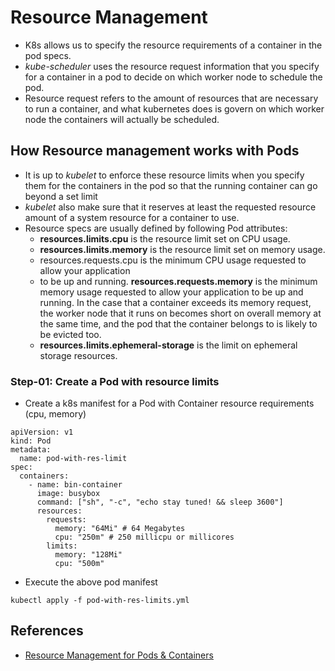 # Resource Management

- K8s allows us to specify the resource requirements of a container in the pod specs.
- _kube-scheduler_ uses the resource request information that you specify for a container in a pod to decide on which worker node to schedule the pod.
- Resource request refers to the amount of resources that are necessary to run a container, and what kubernetes does is govern on which worker node the containers will actually be scheduled.

## How Resource management works with Pods

- It is up to _kubelet_ to enforce these resource limits when you specify them for the containers in the pod so that the running container can go beyond a set limit
- _kubelet_ also make sure that it reserves at least the requested resource amount of a system resource for a container to use.
- Resource specs are usually defined by following Pod attributes:
  - **resources.limits.cpu** is the resource limit set on CPU usage.
  - **resources.limits.memory** is the resource limit set on memory usage.
  - resources.requests.cpu is the minimum CPU usage requested to allow your application
  - to be up and running.
    **resources.requests.memory** is the minimum memory usage requested to allow your application to be up and running. In the case that a container exceeds its memory request, the worker node that it runs on becomes short on overall memory at the same time, and the pod that the container belongs to is likely to be evicted too.
  - **resources.limits.ephemeral-storage** is the limit on ephemeral storage resources.

### Step-01: Create a Pod with resource limits

- Create a k8s manifest for a Pod with Container resource requirements (cpu, memory)

```
apiVersion: v1
kind: Pod
metadata:
  name: pod-with-res-limit
spec:
  containers:
    - name: bin-container
      image: busybox
      command: ["sh", "-c", "echo stay tuned! && sleep 3600"]
      resources:
        requests:
          memory: "64Mi" # 64 Megabytes
          cpu: "250m" # 250 millicpu or millicores
        limits:
          memory: "128Mi"
          cpu: "500m"

```

- Execute the above pod manifest

```
kubectl apply -f pod-with-res-limits.yml
```

## References

- [Resource Management for Pods & Containers](https://kubernetes.io/docs/concepts/configuration/manage-resources-containers/)

